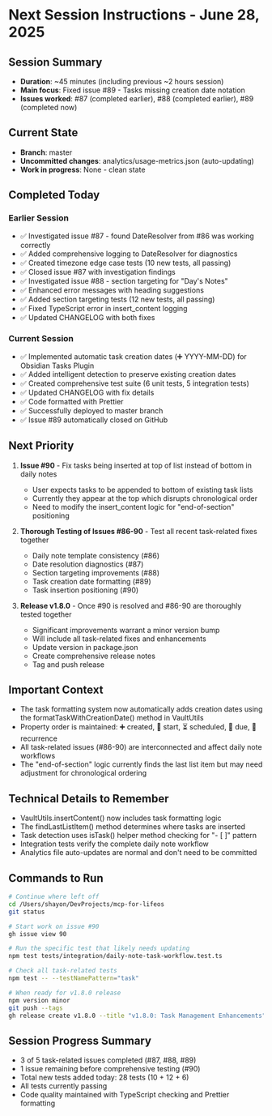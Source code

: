 # Next Session Instructions - June 28, 2025

## Session Summary
- **Duration**: ~45 minutes (including previous ~2 hours session)
- **Main focus**: Fixed issue #89 - Tasks missing creation date notation
- **Issues worked**: #87 (completed earlier), #88 (completed earlier), #89 (completed now)

## Current State
- **Branch**: master
- **Uncommitted changes**: analytics/usage-metrics.json (auto-updating)
- **Work in progress**: None - clean state

## Completed Today
### Earlier Session
- ✅ Investigated issue #87 - found DateResolver from #86 was working correctly
- ✅ Added comprehensive logging to DateResolver for diagnostics
- ✅ Created timezone edge case tests (10 new tests, all passing)
- ✅ Closed issue #87 with investigation findings
- ✅ Investigated issue #88 - section targeting for "Day's Notes"
- ✅ Enhanced error messages with heading suggestions
- ✅ Added section targeting tests (12 new tests, all passing)
- ✅ Fixed TypeScript error in insert_content logging
- ✅ Updated CHANGELOG with both fixes

### Current Session
- ✅ Implemented automatic task creation dates (➕ YYYY-MM-DD) for Obsidian Tasks Plugin
- ✅ Added intelligent detection to preserve existing creation dates
- ✅ Created comprehensive test suite (6 unit tests, 5 integration tests)
- ✅ Updated CHANGELOG with fix details
- ✅ Code formatted with Prettier
- ✅ Successfully deployed to master branch
- ✅ Issue #89 automatically closed on GitHub

## Next Priority
1. **Issue #90** - Fix tasks being inserted at top of list instead of bottom in daily notes
   - User expects tasks to be appended to bottom of existing task lists
   - Currently they appear at the top which disrupts chronological order
   - Need to modify the insert_content logic for "end-of-section" positioning

2. **Thorough Testing of Issues #86-90** - Test all recent task-related fixes together
   - Daily note template consistency (#86)
   - Date resolution diagnostics (#87) 
   - Section targeting improvements (#88)
   - Task creation date formatting (#89)
   - Task insertion positioning (#90)

3. **Release v1.8.0** - Once #90 is resolved and #86-90 are thoroughly tested together
   - Significant improvements warrant a minor version bump
   - Will include all task-related fixes and enhancements
   - Update version in package.json
   - Create comprehensive release notes
   - Tag and push release

## Important Context
- The task formatting system now automatically adds creation dates using the formatTaskWithCreationDate() method in VaultUtils
- Property order is maintained: ➕ created, 🛫 start, ⏳ scheduled, 📅 due, 🔁 recurrence
- All task-related issues (#86-90) are interconnected and affect daily note workflows
- The "end-of-section" logic currently finds the last list item but may need adjustment for chronological ordering

## Technical Details to Remember
- VaultUtils.insertContent() now includes task formatting logic
- The findLastListItem() method determines where tasks are inserted
- Task detection uses isTask() helper method checking for "- [ ]" pattern
- Integration tests verify the complete daily note workflow
- Analytics file auto-updates are normal and don't need to be committed

## Commands to Run
```bash
# Continue where left off
cd /Users/shayon/DevProjects/mcp-for-lifeos
git status

# Start work on issue #90
gh issue view 90

# Run the specific test that likely needs updating
npm test tests/integration/daily-note-task-workflow.test.ts

# Check all task-related tests
npm test -- --testNamePattern="task"

# When ready for v1.8.0 release
npm version minor
git push --tags
gh release create v1.8.0 --title "v1.8.0: Task Management Enhancements" --notes-file RELEASE_NOTES.md
```

## Session Progress Summary
- 3 of 5 task-related issues completed (#87, #88, #89)
- 1 issue remaining before comprehensive testing (#90)
- Total new tests added today: 28 tests (10 + 12 + 6)
- All tests currently passing
- Code quality maintained with TypeScript checking and Prettier formatting